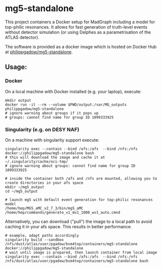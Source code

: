 # mg5-standalone

This project containers a Docker setup for MadGraph including a model for top-philic resonances.
It allows for fast generation of truth-level events without detector simulation (or using Delphes as a parametrisation of the ATLAS detector).

The software is provided as a docker image which is hosted on Docker Hub at [philippgadow/mg5-standalone](https://hub.docker.com/repository/docker/philippgadow/mg5-standalone).

## Usage:
### Docker
On a local machine with Docker installed (e.g. your laptop), execute:
```
mkdir output
docker run -it --rm --volume $PWD/output:/var/MG_outputs philippgadow/mg5-standalone
# ignore warning about groups if it pops up
# groups: cannot find name for group ID 1099333925
```

### Singularity (e.g. on DESY NAF)
On a machine with singularity support execute:
```
singularity exec --contain --bind /afs:/afs  --bind /nfs:/nfs docker://philippgadow/mg5-standalone bash
# this will download the image and cache it at ~/.singularity/cache/oci-tmp/
# ignore warning about groups: cannot find name for group ID 1099333925

# inside the container both /afs and /nfs are mounted, allowing you to create directories in your afs space
mkdir ~/mg5_output
cd ~/mg5_output

# launch mg5 with default event generation for top-philic resonances model
/home/hep/MG5_aMC_v2_7_3/bin/mg5_aMC /home/hep/commands/generate_v1_mv1_1000_wv1_auto.cmnd
```

Alternatively, you can download ("pull") the image to a local path to avoid caching it in your afs space.
This results in better performance.
```
# example, adapt paths accordingly
singularity build --sandbox /nfs/dust/atlas/user/pgadow/bsm4top/containers/mg5-standalone docker://philippgadow/mg5-standalone
# wait until image is prepared, then launch container from local image
singularity exec --contain --bind /afs:/afs  --bind /nfs:/nfs /nfs/dust/atlas/user/pgadow/bsm4top/containers/mg5-standalone bash
```

